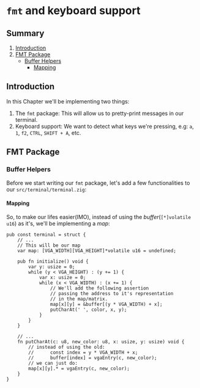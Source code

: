 # `fmt` and keyboard support

## Summary
1. [Introduction](#introduction)
2. [FMT Package](#fmt-package)
    - [Buffer Helpers](#buffer-helpers)
        - [Mapping](#mapping)

## Introduction
In this Chapter we'll be implementing two things:
1. The `fmt` package: This will allow us to pretty-print messages in our terminal.
2. Keyboard support: We want to detect what keys we're pressing, e.g: `a`, `1`, `f2`, `CTRL`, `SHIFT + A`, etc.

## FMT Package

### Buffer Helpers
Before we start writing our `fmt` package, let's add a few functionalities to our `src/terminal/terminal.zig`:

#### Mapping
So, to make our lifes easier(IMO), instead of using the _buffer_(`[*]volatile u16`) as it's, we'll be implementing a _map_:
```zig
pub const terminal = struct {
    // ...
    // This will be our map
    var map: [VGA_WIDTH][VGA_HEIGHT]*volatile u16 = undefined;

    pub fn initialize() void {
        var y: usize = 0;
        while (y < VGA_HEIGHT) : (y += 1) {
            var x: usize = 0;
            while (x < VGA_WIDTH) : (x += 1) {
                // We'll add the following assertion
                // passing the address to it's representation
                // in the map/matrix.
                map[x][y] = &buffer[(y * VGA_WIDTH) + x];
                putCharAt(' ', color, x, y);
            }
        }
    }

    // ...
    fn putCharAt(c: u8, new_color: u8, x: usize, y: usize) void {
        // instead of using the old:
        //      const index = y * VGA_WIDTH + x;
        //      buffer[index] = vgaEntry(c, new_color);
        // we can just do:
        map[x][y].* = vgaEntry(c, new_color);
    }
}
```

